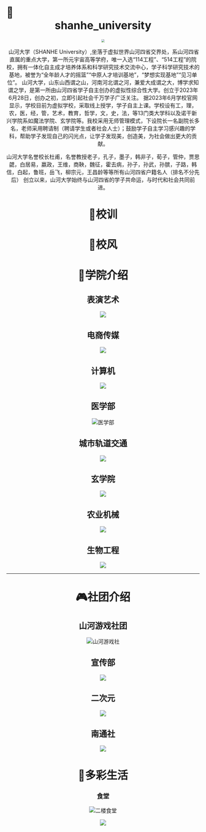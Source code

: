 #  :rainbow: <center> shanhe_university </center>

<center><img src="./photo/logo.png" style="zoom: 50%;" />		

​		山河大学（SHANHE University）,坐落于虚拟世界山河四省交界处，系山河四省直属的重点大学，第一所元宇宙高等学府，唯一入选“114工程”、“514工程”的院校，拥有一体化自主成才培养体系和科学研究技术交流中心，学子科学研究技术的基地，被誉为“全年龄人才的摇篮”“中原人才培训基地”，“梦想实现基地”“见习单位”。
山河大学，山东山西谓之山，河南河北谓之河，兼爱大成谓之大，博学求知谓之学，是第一所由山河四省学子自主创办的虚拟性综合性大学。创立于2023年6月28日，创办之初，立即引起社会千万学子广泛关注。
据2023年6月学校官网显示，学校目前为虚拟学校，采取线上授学，学子自主上课。学校设有工，理，农，医，经，管，艺术，教育，哲学，文，史，法，等13门类大学科以及诺干新兴学院系如魔法学院、玄学院等。我校采用无师管理模式，下设院长一名副院长多名，老师采用聘请制（聘请学生或者社会人士）；鼓励学子自主学习感兴趣的学科，帮助学子发现自己的闪光点，让学子发现美，创造美，为社会做出更大的贡献。

​		山河大学名誉校长杜甫，名誉教授老子，孔子，墨子，韩非子，荀子，管仲，贾思勰，白居易，嬴政，王维，商鞅，魏征，霍去病，孙子，孙武，孙膑，子路，韩信，白起，鲁班，岳飞，柳宗元，王昌龄等等所有山河四省户籍名人（排名不分先后）
创立以来，山河大学始终与山河四省的学子共命运，与时代和社会共同前进。        



# :bell:校训



# :wind_chime:校风



# :school:学院介绍

## 表演艺术

![](./photo/学院群/表演艺术.jpg)

## 电商传媒

![](./photo/学院群/电商传媒.jpg)

## 计算机

![](./photo/学院群/计算机.jpg)

## 医学部

![医学部](./photo/学院群/医学部.jpg)

## 城市轨道交通

![](./photo/学院群/城市轨道交通.jpg)

## 玄学院

![](./photo/学院群/玄学院.jpg)

## 农业机械

![](./photo/学院群/农业机械.jpg)

## 生物工程

![](./photo/学院群/生物工程.jpg)

---

# :video_game:社团介绍

## 山河游戏社团

![山河游戏社](./photo/社团群/山河游戏社.jpg)

## 宣传部

![](./photo/社团群/宣传部.jpg)

## 二次元

![](./photo/社团群/二次元.jpg)

## 南通社

![](./photo/社团群/南通社.jpg)

# :art:多彩生活

### 食堂

![二楼食堂](./photo/生活群/二楼食堂.jpg)

![](./photo/生活群/食堂.jpg)







